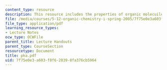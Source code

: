 ```yaml
---
content_type: resource
description: This resource includes the properties of organic molecuiles.
file: /media/courses/5-12-organic-chemistry-i-spring-2005/7f75e0e3a603f8f620398fa376cb5964_pka.pdf
file_type: application/pdf
learning_resource_types:
- Lecture Notes
ocw_type: OCWFile
parent_title: Lecture Handouts
parent_type: CourseSection
resourcetype: Document
title: pka.pdf
uid: 7f75e0e3-a603-f8f6-2039-8fa376cb5964
---
```


